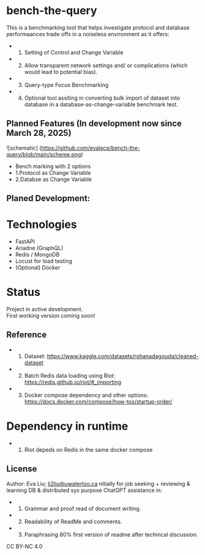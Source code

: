 
# bench-the-query


This is a benchmarking tool that helps investigate protocol and database performaances trade offs in a noiseless environment as it offers: 

- 1. Setting of Control and Change Variable
- 2. Allow transparent network settings and/ or complications (which would lead to potential bias).
- 3. Query-type Focus Benchmarking 
- 4. Optional tool assiting in converting bulk import of dataset into database in a database-as-change-variable benchmark test. 


##  Planned Features (In development now since March 28, 2025)
![schematic] (https://github.com/evalece/bench-the-query/blob/main/scheme.png)
- Bench marking with 2 options
- 1.Protocol as Change Variable
- 2.Databse as Change Variable 

## Planed Development: 

# Technologies

- FastAPI
- Ariadne (GraphQL)
- Redis / MongoDB
- Locust for load testing
- (Optional) Docker

# Status

Project in active development.  
First working version coming soon!

## Reference
- 1. Dataset: https://www.kaggle.com/datasets/rohanadagouda/cleaned-dataset 
- 2. Batch Redis data loading using Riot: https://redis.github.io/riot/#_importing 
- 3. Docker compose dependency and other options: https://docs.docker.com/compose/how-tos/startup-order/  


# Dependency in runtime
- 1. Riot depeds on Redis in the same docker compose

##  License

Author: Eva Liu; lj2liu@uwaterloo.ca
nitially for job seeking + reviewing & learning DB & distributed sys purpose
ChatGPT assistance in: 
- 1. Grammar and proof read of document writing. 
- 2. Readability of ReadMe and comments. 
- 3. Paraphrasing 80% first version of readme after techincal discussion. 

CC BY-NC 4.0


